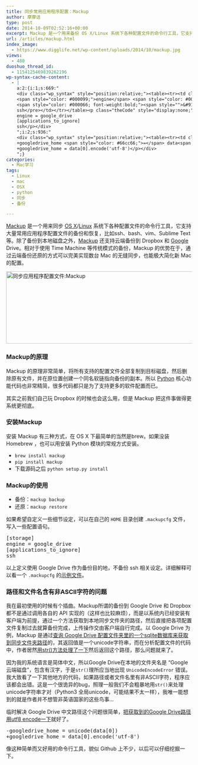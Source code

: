 ```yaml
---
title: 同步常用应用程序配置：Mackup
author: 摩摩诘
type: post
date: 2014-10-09T02:52:16+00:00
excerpt: Mackup 是一个用来备份 OS X/Linux 系统下各种配置文件的命令行工具，它支持大量常用应用程序的配置文件备份和恢复，比如bash、vim、Sublime Text、Cyberduck等。除了备份到本地或外置磁盘之外，Mackup 还支持云端备份到 Dropbox 和 Google Drive。相对于使用 Time Machine 备份，Mackup 的优势在于，通过云端备份还原的方式可以完美实现数台 Mac 的无缝同步，也能极大简化新 Mac 的配置。
url: /articles/mackup.html
index_image:
  - https://www.digglife.net/wp-content/uploads/2014/10/mackup.jpg
views:
  - 480
duoshuo_thread_id:
  - 1154125469839262196
wp-syntax-cache-content:
  - |
    a:2:{i:1;s:669:"
    <div class="wp_syntax" style="position:relative;"><table><tr><td class="code"><pre class="ini" style="font-family:monospace;"><span style="color: #000066; font-weight:bold;"><span style="">&#91;</span>storage<span style="">&#93;</span></span>
    <span style="color: #000099;">engine</span> <span style="color: #000066; font-weight:bold;">=</span><span style="color: #660066;"> google_drive</span>
    <span style="color: #000066; font-weight:bold;"><span style="">&#91;</span>applications_to_ignore<span style="">&#93;</span></span>
    ssh</pre></td></tr></table><p class="theCode" style="display:none;">[storage]
    engine = google_drive
    [applications_to_ignore]
    ssh</p></div>
    ";i:2;s:936:"
    <div class="wp_syntax" style="position:relative;"><table><tr><td class="code"><pre class="python" style="font-family:monospace;">-googledrive_home <span style="color: #66cc66;">=</span> <span style="color: #008000;">unicode</span><span style="color: black;">&#40;</span>data<span style="color: black;">&#91;</span><span style="color: #ff4500;">0</span><span style="color: black;">&#93;</span><span style="color: black;">&#41;</span>
    +googledrive_home <span style="color: #66cc66;">=</span> data<span style="color: black;">&#91;</span><span style="color: #ff4500;">0</span><span style="color: black;">&#93;</span>.<span style="color: black;">encode</span><span style="color: black;">&#40;</span><span style="color: #483d8b;">'utf-8'</span><span style="color: black;">&#41;</span></pre></td></tr></table><p class="theCode" style="display:none;">-googledrive_home = unicode(data[0])
    +googledrive_home = data[0].encode('utf-8')</p></div>
    ";}
categories:
  - Mac学习
tags:
  - Linux
  - mac
  - OSX
  - python
  - 同步
  - 备份

---
```

<a rel="nofollow" href="https://github.com/lra/mackup" title="Mackup Github主页" target="_blank">Mackup</a> 是一个用来同步 [OS X][1]/[Linux][2] 系统下各种配置文件的命令行工具，它支持大量常用应用程序配置文件的备份和恢复，比如ssh、bash、vim、Sublime Text等。除了备份到本地磁盘之外，[Mackup][3] 还支持云端备份到 Dropbox 和 [Google][4] Drive。相对于使用 Time Machine 等传统模式的备份，Mackup 的优势在于，通过云端备份还原的方式可以完美实现数台 Mac 的无缝同步，也能极大简化新 Mac 的配置。

<!--more-->

<img src="https://www.digglife.net/wp-content/uploads/2014/10/cloud-backup.jpg" alt="同步应用程序配置文件:Mackup" width="600" height="196" class="alignnone size-full wp-image-3915" />

### Mackup的原理

Mackup 的原理非常简单，将所有支持的配置文件全部复制到目标磁盘，然后删除原有文件，并在原位置创建一个同名软链指向备份的副本。所以 [Python][5] 核心功能代码也非常精简，很多代码都只是为了支持更多的软件配置而已。

其实之前我们自己玩 Dropbox 的时候也会这么用，但是 Mackup 把这件事做得更系统更彻底。

### 安装Mackup

安装 Mackup 有三种方式，在 OS X 下最简单的当然是brew。如果没装 Homebrew ，也可以用安装 Python 模块的常规方式安装。

  * `brew install mackup`
  * `pip install mackup`
  * 下载源码之后 `python setup.py install`

### Mackup的使用

  * 备份：`mackup backup`
  * 还原：`mackup restore`

如果希望自定义一些细节设定，可以在自己的 `HOME` 目录创建 `.mackupcfg` 文件，写入一些配置语句。

<pre lang='ini'>[storage]
engine = google_drive
[applications_to_ignore]
ssh
</pre>

以上定义使用 Google Drive 作为备份目的地，不备份 ssh 相关设定。详细解释可以看一个 `.mackupcfg` 的<a rel="nofollow" href="https://github.com/lra/mackup/blob/master/doc/.mackup.cfg" title="mackup配置文件示例" target="_blank">示例文件</a>。

### 路径和文件名含有非ASCII字符的问题

我在最初使用的时候有个插曲。Mackup所谓的备份到 Google Drive 和 Dropbox 都不是通过调用各自的 API 实现的（这样也比较麻烦），而是以系统内已经安装有客户端为前提，通过一个方法获取到本地同步文件夹的路径，然后直接把各项配置文件复制过去就算备份完成，上传操作交由客户端自行完成。以 Google Drive 为例，Mackup 是通过<a rel="nofollow" href="https://github.com/lra/mackup/blob/master/mackup/utils.py#L240" title="查询Google Drive配置文件夹里的一个sqlite数据库来获取到同步文件夹路径" target="_blank">查询 Google Drive 配置文件夹里的一个sqlite数据库来获取到同步文件夹路径</a>的，其返回值是一个unicode字符串，而在分析配置文件的代码中，作者居然<a rel="nofollow" href="https://github.com/lra/mackup/blob/master/mackup/config.py#L188" title="用str()方法处理了一下" target="_blank">用str()方法处理了一下</a>然后返回这个路径，那么问题就来了。

因为我的系统语言是简体中文，所以Google Drive在本地的文件夹名是 “Google 云端磁盘”，包含有汉字，于是`str()`理所应当地出现 `UnicodeEncodeError` 错误。我大致看了一下其他地方的代码，如果路径或者文件名里有非ASCII字符，程序应该都会出错。这是一个很诡异的bug，照理一般我们不会粗暴地用`str()`来处理unicode字符串才对（Python3 全局unicode，可能结果不太一样），我唯一能想到的就是作者并不想管非英语国家的这些鸟事&#8230;

临时解决 Google Drive 中文路径这个问题很简单，<a rel="nofollow" href="https://github.com/lra/mackup/blob/master/mackup/utils.py#L260" title="把获取到的Google Drive路径用utf8 encode一下" target="_blank">把获取到的Google Drive路径用utf8 encode一下</a>就好了。

<pre lang='python'>-googledrive_home = unicode(data[0])
+googledrive_home = data[0].encode('utf-8')
</pre>

像这种简单而又好用的命令行工具，貌似 Github 上不少，以后可以仔细挖掘一下。

 [1]: https://www.digglife.net/articles/tag/osx "DiggLife OS X相关文章"
 [2]: https://www.digglife.net/articles/tag/linux "DiggLIfe Linux相关文章"
 [3]: https://www.digglife.net/articles/mackup.html "同步常用应用程序配置：Mackup"
 [4]: https://www.digglife.net/articles/category/about-google "DiggLife Google相关文章"
 [5]: https://www.digglife.net/articles/tag/python "DiggLife Python相关文章"
